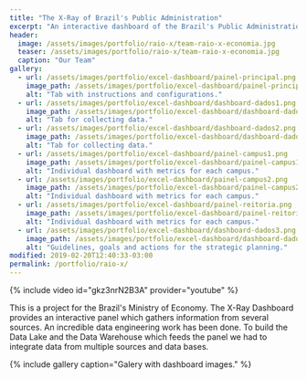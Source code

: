 ```yaml
---
title: "The X-Ray of Brazil's Public Administration"
excerpt: "An interactive dashboard of the Brazil's Public Administration."
header:
  image: /assets/images/portfolio/raio-x/team-raio-x-economia.jpg
  teaser: /assets/images/portfolio/raio-x/team-raio-x-economia.jpg
  caption: "Our Team"
gallery:
  - url: /assets/images/portfolio/excel-dashboard/painel-principal.png
    image_path: /assets/images/portfolio/excel-dashboard/painel-principal.png
    alt: "Tab with instructions and configurations."
  - url: /assets/images/portfolio/excel-dashboard/dashboard-dados1.png
    image_path: /assets/images/portfolio/excel-dashboard/dashboard-dados1.png
    alt: "Tab for collecting data."
  - url: /assets/images/portfolio/excel-dashboard/dashboard-dados2.png
    image_path: /assets/images/portfolio/excel-dashboard/dashboard-dados2.png
    alt: "Tab for collecting data."
  - url: /assets/images/portfolio/excel-dashboard/painel-campus1.png
    image_path: /assets/images/portfolio/excel-dashboard/painel-campus1.png
    alt: "Individual dashboard with metrics for each campus."
  - url: /assets/images/portfolio/excel-dashboard/painel-campus2.png
    image_path: /assets/images/portfolio/excel-dashboard/painel-campus2.png
    alt: "Individual dashboard with metrics for each campus."
  - url: /assets/images/portfolio/excel-dashboard/painel-reitoria.png
    image_path: /assets/images/portfolio/excel-dashboard/painel-reitoria.png
    alt: "Individual dashboard with metrics for each campus."
  - url: /assets/images/portfolio/excel-dashboard/dashboard-dados3.png
    image_path: /assets/images/portfolio/excel-dashboard/dashboard-dados3.png
    alt: "Guidelines, goals and actions for the strategic planning."
modified: 2019-02-20T12:40:33-03:00
permalink: /portfolio/raio-x/
---
```


{% include video id="gkz3nrN2B3A" provider="youtube" %}

This is a project for the Brazil's Ministry of Economy. The X-Ray Dashboard provides an interactive panel which gathers information from several sources. An incredible data engineering work has been done. To build the Data Lake and the Data Warehouse which feeds the panel we had to integrate data from multiple sources and data bases.

{% include gallery caption="Galery with dashboard images." %}
